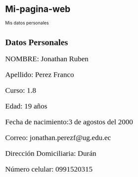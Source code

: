 # Mi-pagina-web
Mis datos personales
<html>
  <head>
    <title>Mi pagina web</title>
  </head>
  <body>
    <font face="Arial Black">
      <h1>Datos Personales</h1>
    </font>
    <font size="5px" face="Arial Rounded MT Bold">

<p>NOMBRE: Jonathan Ruben</p>
<p>Apellido: Perez Franco</p>
<p>Curso: 1.8</p>
<p>Edad: 19 años</p>
<p>Fecha de nacimiento:3 de agostos del 2000</p>
<p>Correo: jonathan.perezf@ug.edu.ec</p>
<p>Dirección Domiciliaria: Durán</p>
<p>Número celular: 0991520315</p>
</font>
</body>
</html>
